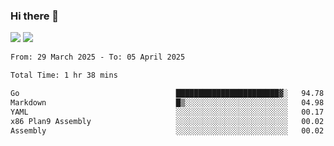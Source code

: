 ### Hi there 👋️

![](https://komarev.com/ghpvc/?username=Loner1024)
![](https://hit.yhype.me/github/profile?account_id=20189164)

<!--START_SECTION:waka-->

```txt
From: 29 March 2025 - To: 05 April 2025

Total Time: 1 hr 38 mins

Go                                   ███████████████████████▓░   94.78 %
Markdown                             █▒░░░░░░░░░░░░░░░░░░░░░░░   04.98 %
YAML                                 ░░░░░░░░░░░░░░░░░░░░░░░░░   00.17 %
x86 Plan9 Assembly                   ░░░░░░░░░░░░░░░░░░░░░░░░░   00.02 %
Assembly                             ░░░░░░░░░░░░░░░░░░░░░░░░░   00.02 %
```

<!--END_SECTION:waka-->



